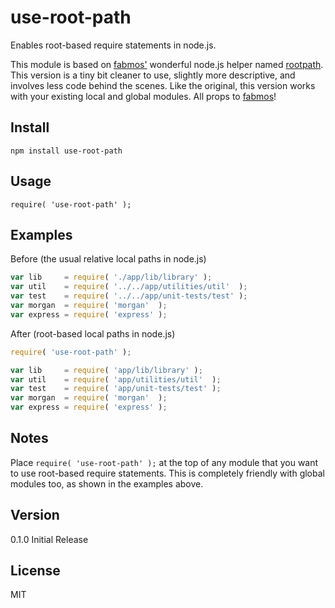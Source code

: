 use-root-path
=============

Enables root-based require statements in node.js.

This module is based on [fabmos'](https://www.npmjs.com/~fabmos) wonderful node.js helper named [rootpath](https://www.npmjs.com/package/rootpath). This version is a tiny bit cleaner to use, slightly more descriptive, and involves less code behind the scenes. Like the original, this version works with your existing local and global modules. All props to [fabmos](https://www.npmjs.com/~fabmos)!


Install
-------

`npm install use-root-path`


Usage
-----

`require( 'use-root-path' );`


Examples
--------

Before (the usual relative local paths in node.js)
```JavaScript
var lib     = require( './app/lib/library' );
var util    = require( '../../app/utilities/util'  );
var test    = require( '../../app/unit-tests/test' );
var morgan  = require( 'morgan'  );
var express = require( 'express' );
```

After (root-based local paths in node.js)
```JavaScript
require( 'use-root-path' );

var lib     = require( 'app/lib/library' );
var util    = require( 'app/utilities/util'  );
var test    = require( 'app/unit-tests/test' );
var morgan  = require( 'morgan'  );
var express = require( 'express' );
```


Notes
-----

Place `require( 'use-root-path' );` at the top of any module that you want to use root-based require statements. This is completely friendly with global modules too, as shown in the examples above.


Version
-------

0.1.0 Initial Release


License
-------

MIT
